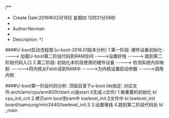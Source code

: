 /**
* Create Date:2016年02月18日 星期四 12时21分58秒
* 
* Author:Norman
* 
* Description: 
*/

####U-boot启动流程图:(u-boot-2016.01版本分析)
    1.第一阶段:
        硬件设备初始化-----> 加载U-boot第二阶段代码到RAM空间  ---->设置好栈 -----> 跳到第二阶段代码入口
    2.第二阶段:
        初始化本阶段使用的硬件设备 -----> 检测系统内存映射 ------>将内核从Falsh读到RAM中 ----->为内核设置启动参数 ----->调用内核

####U-boot第一阶段代码分析:
    顶层目录下u-boot.lds指定:
        对应文件:arch/arm/cpu/arm920t/start.o(由start.S生成.o文件)
        1.做重要的初始化 bl cpu_init_crit
        2.拷贝arm boot到ram中 lowlevel_init.S文件中 bl lowlevel_init
           board/samsung/mini2440/lowlevel_init.S
        3.设置堆栈
        4.跳到第二阶段代码处 bl _main



